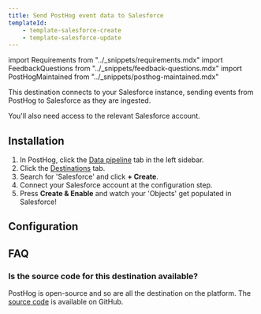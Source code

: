 ```yaml
---
title: Send PostHog event data to Salesforce
templateId:
    - template-salesforce-create
    - template-salesforce-update
---
```


import Requirements from "../_snippets/requirements.mdx"
import FeedbackQuestions from "../_snippets/feedback-questions.mdx"
import PostHogMaintained from "../_snippets/posthog-maintained.mdx"

This destination connects to your Salesforce instance, sending events from PostHog to Salesforce as they are ingested.

<Requirements />

You'll also need access to the relevant Salesforce account.

## Installation

1. In PostHog, click the [Data pipeline](https://us.posthog.com/pipeline/overview) tab in the left sidebar.
2. Click the [Destinations](https://us.posthog.com/pipeline/destinations) tab.
3. Search for 'Salesforce' and click **+ Create**.
4. Connect your Salesforce account at the configuration step.
5. Press **Create & Enable** and watch your 'Objects' get populated in Salesforce!

<HideOnCDPIndex>

## Configuration

<TemplateParameters />

## FAQ

### Is the source code for this destination available?

PostHog is open-source and so are all the destination on the platform. The [source code](https://github.com/PostHog/posthog/blob/master/posthog/cdp/templates/salesforce/template_salesforce.py) is available on GitHub.

<PostHogMaintained />

<FeedbackQuestions />

</HideOnCDPIndex>